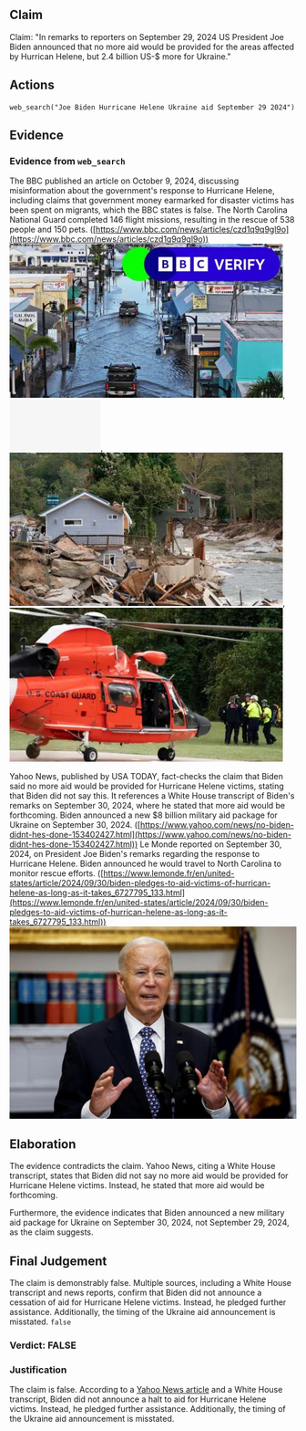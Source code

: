 ## Claim
Claim: "In remarks to reporters on September 29, 2024 US President Joe Biden announced that no more aid would be provided for the areas affected by Hurrican Helene, but 2.4 billion US-$ more for Ukraine."

## Actions
```
web_search("Joe Biden Hurricane Helene Ukraine aid September 29 2024")
```

## Evidence
### Evidence from `web_search`
The BBC published an article on October 9, 2024, discussing misinformation about the government's response to Hurricane Helene, including claims that government money earmarked for disaster victims has been spent on migrants, which the BBC states is false. The North Carolina National Guard completed 146 flight missions, resulting in the rescue of 538 people and 150 pets. ([https://www.bbc.com/news/articles/czd1q9q9gl9o](https://www.bbc.com/news/articles/czd1q9q9gl9o)) ![image 2154](media/2025-08-07_20-03-1754597003-130004.jpg), ![image 2153](media/2025-08-07_20-03-1754597002-907546.jpg), ![image 2158](media/2025-08-07_20-03-1754597007-427190.jpg), ![image 2160](media/2025-08-07_20-03-1754597008-779430.jpg)

Yahoo News, published by USA TODAY, fact-checks the claim that Biden said no more aid would be provided for Hurricane Helene victims, stating that Biden did not say this. It references a White House transcript of Biden's remarks on September 30, 2024, where he stated that more aid would be forthcoming. Biden announced a new $8 billion military aid package for Ukraine on September 30, 2024. ([https://www.yahoo.com/news/no-biden-didnt-hes-done-153402427.html](https://www.yahoo.com/news/no-biden-didnt-hes-done-153402427.html)) Le Monde reported on September 30, 2024, on President Joe Biden's remarks regarding the response to Hurricane Helene. Biden announced he would travel to North Carolina to monitor rescue efforts. ([https://www.lemonde.fr/en/united-states/article/2024/09/30/biden-pledges-to-aid-victims-of-hurrican-helene-as-long-as-it-takes_6727795_133.html](https://www.lemonde.fr/en/united-states/article/2024/09/30/biden-pledges-to-aid-victims-of-hurrican-helene-as-long-as-it-takes_6727795_133.html)) ![image 2167](media/2025-08-07_20-03-1754597026-330842.jpg)


## Elaboration
The evidence contradicts the claim. Yahoo News, citing a White House transcript, states that Biden did not say no more aid would be provided for Hurricane Helene victims. Instead, he stated that more aid would be forthcoming.

Furthermore, the evidence indicates that Biden announced a new military aid package for Ukraine on September 30, 2024, not September 29, 2024, as the claim suggests.


## Final Judgement
The claim is demonstrably false. Multiple sources, including a White House transcript and news reports, confirm that Biden did not announce a cessation of aid for Hurricane Helene victims. Instead, he pledged further assistance. Additionally, the timing of the Ukraine aid announcement is misstated. `false`

### Verdict: FALSE

### Justification
The claim is false. According to a [Yahoo News article](https://www.yahoo.com/news/no-biden-didnt-hes-done-153402427.html) and a White House transcript, Biden did not announce a halt to aid for Hurricane Helene victims. Instead, he pledged further assistance. Additionally, the timing of the Ukraine aid announcement is misstated.
